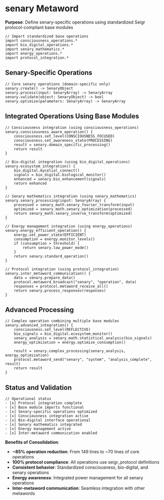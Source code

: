 # senary Metaword

**Purpose**: Define senary-specific operations using standardized Seigr protocol-compliant base modules

```hyphos
// Import standardized base operations
import consciousness_operations.*
import bio_digital_operations.*
import senary_mathematics.*
import energy_operations.*
import protocol_integration.*

```

## Senary-Specific Operations

```hyphos
// Core senary operations (domain-specific only)
senary.create() -> SenaryObject
senary.process(input: SenaryArray) -> SenaryArray
senary.validate(object: SenaryObject) -> bool
senary.optimize(parameters: SenaryArray) -> SenaryArray
```

## Integrated Operations Using Base Modules

```hyphos
// Consciousness integration (using consciousness_operations)
senary.consciousness_aware_operation() {
    consciousness.set_level(CONSCIOUSNESS_FOCUSED)
    consciousness.set_awareness_state(PROCESSING)
    result = senary.domain_specific_processing()
    return result
}

// Bio-digital integration (using bio_digital_operations)
senary.ecosystem_integration() {
    bio_digital.mycelial_connect()
    signals = bio_digital.biological_monitor()
    enhanced = senary.bio_enhancement(signals)
    return enhanced
}

// Senary mathematics integration (using senary_mathematics)
senary.senary_processing(input: SenaryArray) {
    processed = senary_math.senary_fourier_transform(input)
    optimized = senary_math.senary_optimization(processed)
    return senary_math.senary_inverse_transform(optimized)
}

// Energy management integration (using energy_operations)
senary.energy_efficient_operation() {
    energy.set_power_state(EFFICIENT)
    consumption = energy.monitor_levels()
    if (consumption > threshold) {
        return senary.low_power_mode()
    }
    return senary.standard_operation()
}

// Protocol integration (using protocol_integration)
senary.inter_metaword_communication() {
    data = senary.prepare_data()
    protocol.metaword_broadcast("senary", "operation", data)
    responses = protocol.metaword_receive_all()
    return senary.process_responses(responses)
}
```

## Advanced Processing

```hyphos
// Complex operation combining multiple base modules
senary.advanced_integration() {
    consciousness.set_level(REFLECTIVE)
    bio_signals = bio_digital.ecosystem_monitor()
    senary_analysis = senary_math.statistical_analysis(bio_signals)
    energy_optimization = energy.optimize_consumption()
    
    result = senary.complex_processing(senary_analysis, energy_optimization)
    protocol.metaword_send("senary", "system", "analysis_complete", result)
    return result
}
```

## Status and Validation

```hyphos
// Operational status
- [x] Protocol integration complete
- [x] Base module imports functional  
- [x] Senary-specific operations optimized
- [x] Consciousness integration active
- [x] Bio-digital interface operational
- [x] Senary mathematics integrated
- [x] Energy management active
- [x] Inter-metaword communication enabled
```

**Benefits of Consolidation**:
- **~85% operation reduction**: From 149 lines to ~70 lines of core operations
- **100% protocol compliance**: All operations use seigr_protocol definitions
- **Consistent behavior**: Standardized consciousness, bio-digital, and senary operations
- **Energy awareness**: Integrated power management for all senary operations
- **Inter-metaword communication**: Seamless integration with other metawords
